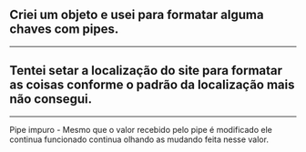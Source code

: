 ## Criei um objeto e usei para formatar alguma chaves com pipes.

---

## Tentei setar a localização do site para formatar as coisas conforme o padrão da localização mais não consegui.

---

Pipe impuro - Mesmo que o valor recebido pelo pipe é modificado ele continua funcionado continua olhando as mudando feita nesse valor.
